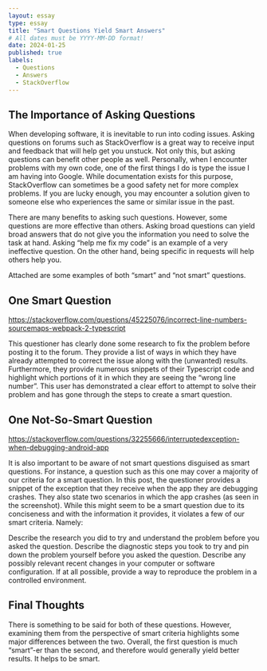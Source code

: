 ```yaml
---
layout: essay
type: essay
title: "Smart Questions Yield Smart Answers"
# All dates must be YYYY-MM-DD format!
date: 2024-01-25
published: true
labels:
  - Questions
  - Answers
  - StackOverflow
---
```


## The Importance of Asking Questions
When developing software, it is inevitable to run into coding issues. Asking questions on forums such as StackOverflow is a great way to receive input and feedback that will help get you unstuck. Not only this, but asking questions can benefit other people as well. Personally, when I encounter problems with my own code, one of the first things I do is type the issue I am having into Google. While documentation exists for this purpose, StackOverflow can sometimes be a good safety net for more complex problems. If you are lucky enough, you may encounter a solution given to someone else who experiences the same or similar issue in the past.

There are many benefits to asking such questions. However, some questions are more effective than others. Asking broad questions can yield broad answers that do not give you the information you need to solve the task at hand. Asking “help me fix my code” is an example of a very ineffective question. On the other hand, being specific in requests will help others help you.

Attached are some examples of both “smart” and “not smart” questions.

## One Smart Question
<a href="https://stackoverflow.com/questions/45225076/incorrect-line-numbers-sourcemaps-webpack-2-typescript">https://stackoverflow.com/questions/45225076/incorrect-line-numbers-sourcemaps-webpack-2-typescript 
</a>

This questioner has clearly done some research to fix the problem before posting it to the forum. They provide a list of ways in which they have already attempted to correct the issue along with the (unwanted) results. Furthermore, they provide numerous snippets of their Typescript code and highlight which portions of it in which they are seeing the “wrong line number”. This user has demonstrated a clear effort to attempt to solve their problem and has gone through the steps to create a smart question.

## One Not-So-Smart Question

<a href="https://stackoverflow.com/questions/32255666/interruptedexception-when-debugging-android-app">https://stackoverflow.com/questions/32255666/interruptedexception-when-debugging-android-app</a>

It is also important to be aware of not smart questions disguised as smart questions. For instance, a question such as this one may cover a majority of our criteria for a smart question. In this post, the questioner provides a snippet of the exception that they receive when the app they are debugging crashes. They also state two scenarios in which the app crashes (as seen in the screenshot). While this might seem to be a smart question due to its conciseness and with the information it provides, it violates a few of our smart criteria. Namely:

Describe the research you did to try and understand the problem before you asked the question.
Describe the diagnostic steps you took to try and pin down the problem yourself before you asked the question.
Describe any possibly relevant recent changes in your computer or software configuration.
If at all possible, provide a way to reproduce the problem in a controlled environment.

## Final Thoughts
There is something to be said for both of these questions. However, examining them from the perspective of smart criteria highlights some major differences between the two. Overall, the first question is much “smart”-er than the second, and therefore would generally yield better results. It helps to be smart.
